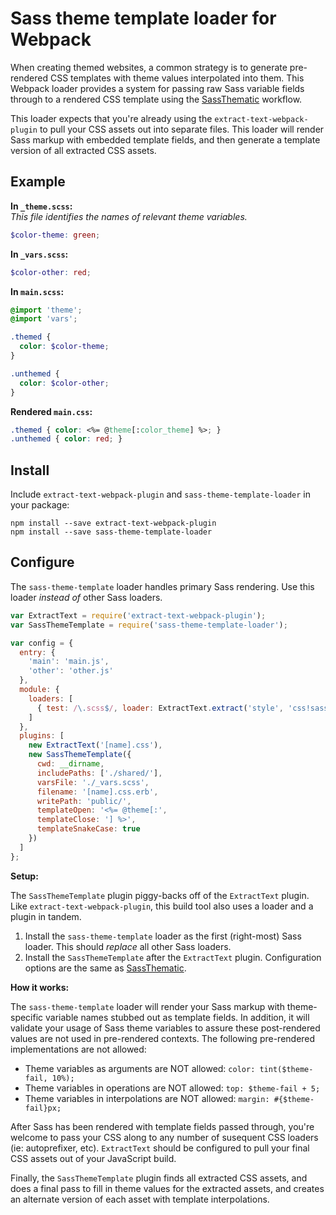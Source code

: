 # Sass theme template loader for Webpack

When creating themed websites, a common strategy is to generate pre-rendered CSS templates with theme values interpolated into them. This Webpack loader provides a system for passing raw Sass variable fields through to a rendered CSS template using the [SassThematic](https://github.com/gmac/sass-thematic) workflow.

This loader expects that you're already using the `extract-text-webpack-plugin` to pull your CSS assets out into separate files. This loader will render Sass markup with embedded template fields, and then generate a template version of all extracted CSS assets.

## Example

**In `_theme.scss`:**  
_This file identifies the names of relevant theme variables._

```scss
$color-theme: green;
```

**In `_vars.scss`:**

```scss
$color-other: red;
```

**In `main.scss`:**  

```scss
@import 'theme';
@import 'vars';

.themed {
  color: $color-theme;
}

.unthemed {
  color: $color-other;
}
```

**Rendered `main.css`:**  

```css
.themed { color: <%= @theme[:color_theme] %>; }
.unthemed { color: red; }
```

## Install

Include `extract-text-webpack-plugin` and `sass-theme-template-loader` in your package:

```
npm install --save extract-text-webpack-plugin
npm install --save sass-theme-template-loader
```

## Configure

The `sass-theme-template` loader handles primary Sass rendering. Use this loader _instead of_ other Sass loaders.

```javascript
var ExtractText = require('extract-text-webpack-plugin');
var SassThemeTemplate = require('sass-theme-template-loader');

var config = {
  entry: {
    'main': 'main.js',
    'other': 'other.js'
  },
  module: {
    loaders: [
      { test: /\.scss$/, loader: ExtractText.extract('style', 'css!sass-theme-template') },
    ]
  },
  plugins: [
    new ExtractText('[name].css'),
    new SassThemeTemplate({
      cwd: __dirname,
      includePaths: ['./shared/'],
      varsFile: './_vars.scss',
      filename: '[name].css.erb',
      writePath: 'public/',
      templateOpen: '<%= @theme[:',
      templateClose: '] %>',
      templateSnakeCase: true
    })
  ]
};
```

**Setup:**

The `SassThemeTemplate` plugin piggy-backs off of the `ExtractText` plugin. Like `extract-text-webpack-plugin`, this build tool also uses a loader and a plugin in tandem. 

1. Install the `sass-theme-template` loader as the first (right-most) Sass loader. This should _replace_ all other Sass loaders. 
1. Install the `SassThemeTemplate` after the `ExtractText` plugin. Configuration options are the same as [SassThematic](https://github.com/gmac/sass-thematic).

**How it works:**

The `sass-theme-template` loader will render your Sass markup with theme-specific variable names stubbed out as template fields. In addition, it will validate your usage of Sass theme variables to assure these post-rendered values are not used in pre-rendered contexts. The following pre-rendered implementations are not allowed:

- Theme variables as arguments are NOT allowed: `color: tint($theme-fail, 10%);`
- Theme variables in operations are NOT allowed: `top: $theme-fail + 5;`
- Theme variables in interpolations are NOT allowed: `margin: #{$theme-fail}px;`

After Sass has been rendered with template fields passed through, you're welcome to pass your CSS along to any number of susequent CSS loaders (ie: autoprefixer, etc). `ExtractText` should be configured to pull your final CSS assets out of your JavaScript build.

Finally, the `SassThemeTemplate` plugin finds all extracted CSS assets, and does a final pass to fill in theme values for the extracted assets, and creates an alternate version of each asset with template interpolations.
